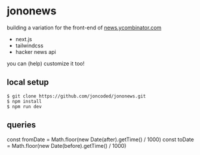# jononews

building a variation for the front-end of [news.ycombinator.com](https://news.ycombinator.com)

- next.js
- tailwindcss
- hacker news api

you can (help) customize it too!

## local setup

```
$ git clone https://github.com/joncoded/jononews.git
$ npm install
$ npm run dev
```

## queries

  const fromDate = Math.floor(new Date(after).getTime() / 1000)
  const toDate = Math.floor(new Date(before).getTime() / 1000)
